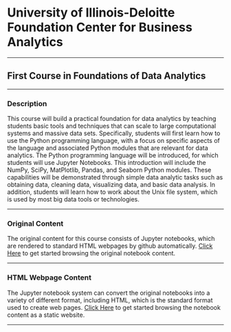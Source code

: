 # University of Illinois-Deloitte Foundation Center for Business Analytics

-----

## First Course in Foundations of Data Analytics

------

### Description

This course will build a practical foundation for data analytics by teaching students basic tools and techniques that can scale to large computational systems and massive data sets. Specifically, students will first learn how to use the Python programming language, with a focus on specific aspects of the language and associated Python modules that are relevant for data analytics. The Python programming language will be introduced, for which students will use Jupyter Notebooks. This introduction will include the NumPy, SciPy, MatPlotlib, Pandas, and Seaborn Python modules. These capabilities will be demonstrated through simple data analytic tasks such as obtaining data, cleaning data, visualizing data, and basic data analysis. In addition, students will learn how to work about the Unix file system, which is used by most big data tools or technologies.

-----

### Original Content

The original content for this course consists of Jupyter notebooks, which are rendered to standard HTML webpages by github automatically. [Click Here][chnb] to get started browsing the original notebook content.

-----

### HTML Webpage Content

The Jupyter notebook system can convert the original notebooks into a variety of different format, including HTML, which is the standard format used to create web pages. [Click Here][chwp] to get started browsing the notebook content as a static website.

-----

[chnb]: https://github.com/uidfcba/570a/blob/master/original/index.ipynb
[chwp]: html/index.html
